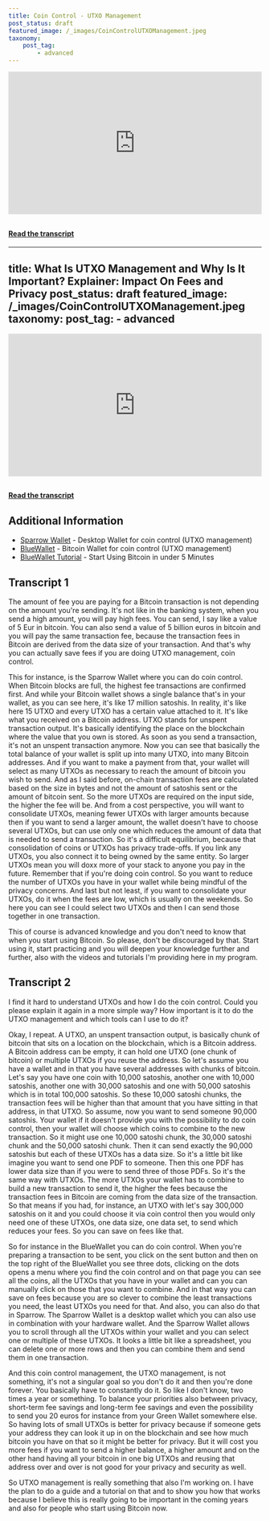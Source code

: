 ```yaml
---
title: Coin Control - UTXO Management
post_status: draft
featured_image: /_images/CoinControlUTXOManagement.jpeg
taxonomy:
    post_tag:
        - advanced
---
```


<div style="padding:56.25% 0 0 0;position:relative;"><iframe src="https://player.vimeo.com/video/843671126?badge=0&amp;autopause=0&amp;player_id=0&amp;app_id=58479" frameborder="0" allow="autoplay; fullscreen; picture-in-picture" allowfullscreen style="position:absolute;top:0;left:0;width:100%;height:100%;" title="075 Coin Control - UTXO Management"></iframe></div>

<div style="margin-bottom:30px;"></div>


#### [Read the transcript](#transcript-1)

---
title: What Is UTXO Management and Why Is It Important? Explainer: Impact On Fees and Privacy
post_status: draft
featured_image: /_images/CoinControlUTXOManagement.jpeg
taxonomy:
    post_tag:
        - advanced
---

<div style="padding:56.25% 0 0 0;position:relative;"><iframe src="https://player.vimeo.com/video/903170650?badge=0&amp;autopause=0&amp;player_id=0&amp;app_id=58479" frameborder="0" allow="autoplay; fullscreen; picture-in-picture" allowfullscreen style="position:absolute;top:0;left:0;width:100%;height:100%;" title="title="What Is UTXO Management and Why Is It Important? Explainer: Impact On Fees and Privacy"></iframe></div>

<div style="margin-bottom:30px;"></div>


#### [Read the transcript](#transcript-2)

## Additional Information
* [Sparrow Wallet](https://sparrowwallet.com/) - Desktop Wallet for coin control (UTXO management)
* [BlueWallet](/https://bluewallet.io/) - Bitcoin Wallet for coin control (UTXO management)
* [BlueWallet Tutorial](https://youtu.be/NqY3wBhloH4) - Start Using Bitcoin in under 5 Minutes

## Transcript 1

The amount of fee you are paying for a Bitcoin transaction is not depending on the amount you're sending. It's not like in the banking system, when you send a high amount, you will pay high fees. You can send, I say like a value of 5 Eur in bitcoin. You can also send a value of 5 billion euros in bitcoin and you will pay the same transaction fee, because the transaction fees in Bitcoin are derived from the data size of your transaction. And that's why you can actually save fees if you are doing UTXO management, coin control. 

This for instance, is the Sparrow Wallet where you can do coin control. When Bitcoin blocks are full, the highest fee transactions are confirmed first. And while your Bitcoin wallet shows a single balance that's in your wallet, as you can see here, it's like 17 million satoshis. In reality, it's like here 15 UTXO and every UTXO has a certain value attached to it. It's like what you received on a Bitcoin address. UTXO stands for unspent transaction output. It's basically identifying the place on the blockchain where the value that you own is stored. As soon as you send a transaction, it's not an unspent transaction anymore. Now you can see that basically the total balance of your wallet is split up into many UTXO, into many Bitcoin addresses. And if you want to make a payment from that, your wallet will select as many UTXOs as necessary to reach the amount of bitcoin you wish to send. And as I said before, on-chain transaction fees are calculated based on the size in bytes and not the amount of satoshis sent or the amount of bitcoin sent. So the more UTXOs are required on the input side, the higher the fee will be. And from a cost perspective, you will want to consolidate UTXOs, meaning fewer UTXOs with larger amounts because then if you want to send a larger amount, the wallet doesn't have to choose several UTXOs, but can use only one which reduces the amount of data that is needed to send a transaction. So it's a difficult equilibrium, because that consolidation of coins or UTXOs has privacy trade-offs. If you link any UTXOs, you also connect it to being owned by the same entity. So larger UTXOs mean you will doxx more of your stack to anyone you pay in the future. Remember that if you're doing coin control. So you want to reduce the number of UTXOs you have in your wallet while being mindful of the privacy concerns. And last but not least, if you want to consolidate your UTXOs, do it when the fees are low, which is usually on the weekends. So here you can see I could select two UTXOs and then I can send those together in one transaction. 

This of course is advanced knowledge and you don't need to know that when you start using Bitcoin. So please, don't be discouraged by that. Start using it, start practicing and you will deepen your knowledge further and further, also with the videos and tutorials I'm providing here in my program.

## Transcript 2

I find it hard to understand UTXOs and how I do the coin control. Could you please explain it again in a more simple way? How important is it to do the UTXO management and which tools can I use to do it? 

Okay, I repeat. A UTXO, an unspent transaction output, is basically chunk of bitcoin that sits on a location on the blockchain, which is a Bitcoin address. A Bitcoin address can be empty, it can hold one UTXO (one chunk of bitcoin) or multiple UTXOs if you reuse the address. So let's assume you have a wallet and in that you have several addresses with chunks of bitcoin. Let's say you have one coin with 10,000 satoshis, another one with 10,000 satoshis, another one with 30,000 satoshis and one with 50,000 satoshis which is in total 100,000 satoshis. So these 10,000 satoshi chunks, the transaction fees will be higher than that amount that you have sitting in that address, in that UTXO. So assume, now you want to send someone 90,000 satoshis. Your wallet if it doesn't provide you with the possibility to do coin control, then your wallet will choose which coins to combine to the new transaction. So it might use one 10,000 satoshi chunk, the 30,000 satoshi chunk and the 50,000 satoshi chunk. Then it can send exactly the 90,000 satoshis but each of these UTXOs has a data size. So it's a little bit like imagine you want to send one PDF to someone. Then this one PDF has lower data size than if you were to send three of those PDFs. So it's the same way with UTXOs. The more UTXOs your wallet has to combine to build a new transaction to send it, the higher the fees because the transaction fees in Bitcoin are coming from the data size of the transaction. So that means if you had, for instance, an UTXO with let's say 300,000 satoshis on it and you could choose it via coin control then you would only need one of these UTXOs, one data size, one data set, to send which reduces your fees. So you can save on fees like that. 

So for instance in the BlueWallet you can do coin control. When you're preparing a transaction to be sent, you click on the sent button and then on the top right of the BlueWallet you see three dots, clicking on the dots opens a menu where you find the coin control and on that page you can see all the coins, all the UTXOs that you have in your wallet and can you can manually click on those that you want to combine. And in that way you can save on fees because you are so clever to combine the least transactions you need, the least UTXOs you need for that. And also, you can also do that in Sparrow. The Sparrow Wallet is a desktop wallet which you can also use in combination with your hardware wallet. And the Sparrow Wallet allows you to scroll through all the UTXOs within your wallet and you can select one or multiple of these UTXOs. It looks a little bit like a spreadsheet, you can delete one or more rows and then you can combine them and send them in one transaction. 

And this coin control management, the UTXO management, is not something, it's not a singular goal so you don't do it and then you're done forever. You basically have to constantly do it. So like I don't know, two times a year or something. To balance your priorities also between privacy, short-term fee savings and long-term fee savings and even the possibility to send you 20 euros for instance from your Green Wallet somewhere else. So having lots of small UTXOs is better for privacy because if someone gets your address they can look it up in on the blockchain and see how much bitcoin you have on that so it might be better for privacy. But it will cost you more fees if you want to send a higher balance, a higher amount and on the other hand having all your bitcoin in one big UTXOs and reusing that address over and over is not good for your privacy and security as well. 

So UTXO management is really something that also I'm working on. I have the plan to do a guide and a tutorial on that and to show you how that works because I believe this is really going to be important in the coming years and also for people who start using Bitcoin now.
